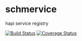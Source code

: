 # schmervice

hapi service registry

[![Build Status](https://travis-ci.org/devinivy/schmervice.svg?branch=master)](https://travis-ci.org/devinivy/schmervice) [![Coverage Status](https://coveralls.io/repos/devinivy/schmervice/badge.svg?branch=master&service=github)](https://coveralls.io/github/devinivy/schmervice?branch=master)
